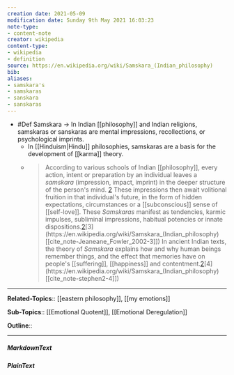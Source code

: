 ```yaml
---
creation date: 2021-05-09
modification date: Sunday 9th May 2021 16:03:23
note-type: 
- content-note
creator: wikipedia
content-type: 
- wikipedia
- definition
source: https://en.wikipedia.org/wiki/Samskara_(Indian_philosophy)
bib:
aliases:
- samskara's
- samskaras
- sanskara
- sanskaras
---
```


- #Def Samskara -> In Indian [[philosophy]] and Indian religions, samskaras or sanskaras are mental impressions, recollections, or psychological imprints. 
	- In [[Hinduism|Hindu]] philosophies, samskaras are a basis for the development of [[karma]] theory.
	- > According to various schools of Indian [[philosophy]], every action, intent or preparation by an individual leaves a _samskara_ (impression, impact, imprint) in the deeper structure of the person's mind. [2](https://en.wikipedia.org/wiki/Samskara_(Indian_philosophy)[[cite_note-ian-2]]) These impressions then await volitional fruition in that individual's future, in the form of hidden expectations, circumstances or a [[subconscious]] sense of [[self-love]]. These _Samskaras_ manifest as tendencies, karmic impulses, subliminal impressions, habitual potencies or innate dispositions.[2](https://en.wikipedia.org/wiki/Samskara_(Indian_philosophy)[[cite_note-ian-2]])[3](https://en.wikipedia.org/wiki/Samskara_(Indian_philosophy)[[cite_note-Jeaneane_Fowler_2002-3]]) In ancient Indian texts, the theory of _Samskara_ explains how and why human beings remember things, and the effect that memories have on people's [[suffering]], [[happiness]] and contentment.[2](https://en.wikipedia.org/wiki/Samskara_(Indian_philosophy)[[cite_note-ian-2]])[4](https://en.wikipedia.org/wiki/Samskara_(Indian_philosophy)[[cite_note-stephen2-4]])

---

**Related-Topics**:: [[eastern philosophy]], [[my emotions]]
	
**Sub-Topics**:: [[Emotional Quotent]], [[Emotional Deregulation]]
	
**Outline**::

--- 
##### MarkdownText

##### PlainText